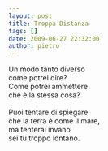 ```yaml
---
layout: post
title: Troppa Distanza
tags: []
date: 2009-06-27 22:32:00
author: pietro
---
```

Un modo tanto diverso<br/>come potrei dire?<br/>Come potrei ammettere<br/>che è la stessa cosa?<br/><br/>Puoi tentare di spiegare<br/>che la terra è come il mare,<br/>ma tenterai invano<br/>sei tu troppo lontano.
